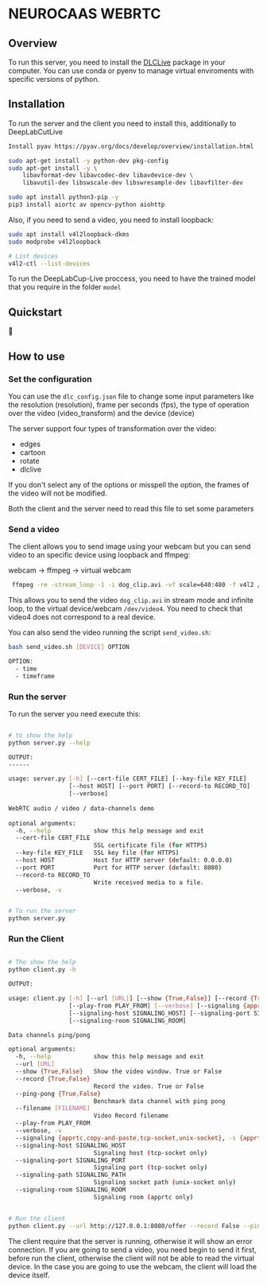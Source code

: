 # NEUROCAAS WEBRTC

## Overview

To run this server, you need to install the [DLCLive](https://github.com/DeepLabCut/DeepLabCut-live) package in your computer. You can use conda or pyenv to manage virtual enviroments with specific versions of python.

## Installation

To run the server and the client you need to install this, additionally to DeepLabCutLive
```bash
Install pyav https://pyav.org/docs/develop/overview/installation.html

sudo apt-get install -y python-dev pkg-config
sudo apt-get install -y \
    libavformat-dev libavcodec-dev libavdevice-dev \
    libavutil-dev libswscale-dev libswresample-dev libavfilter-dev

sudo apt install python3-pip -y
pip3 install aiortc av opencv-python aiohttp
```


Also, if you need to send a video, you need to install loopback:

```bash
sudo apt install v4l2loopback-dkms
sudo modprobe v4l2loopback

# List devices
v4l2-ctl --list-devices
```

To run the DeepLabCup-Live proccess, you need to have the trained model that you require in the folder `model`

## Quickstart

:construction:

## How to use

### Set the configuration

You can  use the `dlc_config.json` file to change some input parameters like the resolution (resolution), 
frame per seconds (fps), the type of operation over the video (video_transform) and the device (device)

The server support four types of transformation over the video:
 - edges
 - cartoon
 - rotate
 - dlclive

 If you don't select any of the options or misspell the option, the frames of the video will not be modified.

 Both the client and the server need to read this file to set some parameters

### Send a video
The client allows you to send image using your webcam but you can send video to an specific device using loopback and ffmpeg:

webcam -> ffmpeg -> virtual webcam

```bash
 ffmpeg -re -stream_loop -1 -i dog_clip.avi -vf scale=640:480 -f v4l2 /dev/video4
```

This allows you to send the video `dog_clip.avi` in stream mode and infinite loop, to the virtual device/webcam `/dev/video4`. You need to check that video4 does not correspond to a real device. 

You can also send the video running the script `send_video.sh`:

```bash
bash send_video.sh [DEVICE] OPTION

OPTION:
  - time
  - timeframe
```

### Run the server

To run the server you need execute this:

```bash

# to show the help
python server.py --help

OUTPUT:
------

usage: server.py [-h] [--cert-file CERT_FILE] [--key-file KEY_FILE]       
                 [--host HOST] [--port PORT] [--record-to RECORD_TO]      
                 [--verbose]                                              
                                                                          
WebRTC audio / video / data-channels demo                                 
                                                                          
optional arguments:                                                       
  -h, --help            show this help message and exit                   
  --cert-file CERT_FILE                                                   
                        SSL certificate file (for HTTPS)                  
  --key-file KEY_FILE   SSL key file (for HTTPS)                          
  --host HOST           Host for HTTP server (default: 0.0.0.0)           
  --port PORT           Port for HTTP server (default: 8080)              
  --record-to RECORD_TO                                                   
                        Write received media to a file.                   
  --verbose, -v


# To run the server
python server.py
```


### Run the Client

```bash

# Tho show the help
python client.py -h

OUTPUT: 

usage: client.py [-h] [--url [URL]] [--show {True,False}] [--record {True,False}] [--ping-pong {True,False}] [--filename [FILENAME]]
                 [--play-from PLAY_FROM] [--verbose] [--signaling {apprtc,copy-and-paste,tcp-socket,unix-socket}]
                 [--signaling-host SIGNALING_HOST] [--signaling-port SIGNALING_PORT] [--signaling-path SIGNALING_PATH]
                 [--signaling-room SIGNALING_ROOM]

Data channels ping/pong

optional arguments:
  -h, --help            show this help message and exit
  --url [URL]
  --show {True,False}   Show the video window. True or False
  --record {True,False}
                        Record the video. True or False
  --ping-pong {True,False}
                        Benchmark data channel with ping pong
  --filename [FILENAME]
                        Video Record filename
  --play-from PLAY_FROM
  --verbose, -v
  --signaling {apprtc,copy-and-paste,tcp-socket,unix-socket}, -s {apprtc,copy-and-paste,tcp-socket,unix-socket}
  --signaling-host SIGNALING_HOST
                        Signaling host (tcp-socket only)
  --signaling-port SIGNALING_PORT
                        Signaling port (tcp-socket only)
  --signaling-path SIGNALING_PATH
                        Signaling socket path (unix-socket only)
  --signaling-room SIGNALING_ROOM
                        Signaling room (apprtc only)


# Run the client
python client.py --url http://127.0.0.1:8080/offer --record False --ping False --show True
```

The client require that the server is running, otherwise it will show an error connection. If you are going to send a video, you need begin to send it first, before run the client, otherwise the client  will not be able to read the virtual device. In the case you are going to use the webcam, the client will load the device itself.